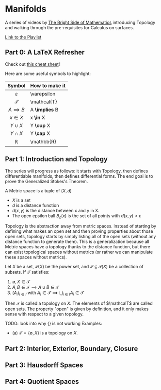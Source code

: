 # Manifolds

A series of videos by [The Bright Side of Mathematics](https://www.youtube.com/@brightsideofmaths) introducing Topology and walking through the pre-requisites for Calculus on surfaces.

[Link to the Playlist](https://www.youtube.com/playlist?list=PLBh2i93oe2qvRGAtgkTszX7szZDVd6jh1)

## Part 0: A LaTeX Refresher

Check out [this cheat sheet](http://tug.ctan.org/info/undergradmath/undergradmath.pdf)!

Here are some useful symbols to highlight:

| Symbol              | How to make it      |
| :---------:         | :----------         |
| $\varepsilon$       | \varepsilon         |
| $\mathcal{T}$       | \mathcal{T}         |
| $A \implies B$      | A **\implies** B    |
| $x \in X$           | x **\in** X         |
| $Y \cup X$          | Y **\cup** X        |
| $Y \cap X$          | Y **\cap** X        |
| $\mathbb{R}$        | \mathbb{R}          |


## Part 1: Introduction and Topology

The series will progress as follows: it starts with Topology, then defines differentiable manifolds, then defines differential forms. The end goal is to prove the Generalized Stokes's Theorem.

A Metric space is a tuple of $(X,d)$
  - $X$ is a set
  - $d$ is a distance function
  - $d(x,y)$ is the distance between x and y in X.
  - The open epsilon ball $B_\varepsilon(x)$ is the set of all points with $d(x,y) < \varepsilon$

Topology is the abstraction away from metric spaces. Instead of starting by defining what makes an open set and then proving properties about those open sets, topology starts by simply listing all of the open sets (without any distance function to generate them). This is a generalization because all Metric spaces have a topology thanks to the distance function, but there can exist topological spaces without metrics (or rather we can manipulate these spaces without metrics).

Let $X$ be a set, $\mathcal{P}(X)$ be the power set, and $\mathcal{T} \subseteq \mathcal{P}(X)$ be a collection of subsets. If $\mathcal{T}$ satisfies:
  1. $\emptyset, X \in \mathcal{T}$
  2. $A, B \in \mathcal{T} \implies A \cup B \in \mathcal{T}$
  3. $(A_i) _ {i \in I} \text{ with } A_i \in \mathcal{T} \implies \bigcup _ {i \in I} A_i \in \mathcal{T}$

Then $\mathcal{T}$ is called a topology on $X$. The elements of $\mathcalT$ are called open sets. The property "open" is given by definition, and it only makes sense with respect to a given topology.

TODO: look into why $\{ \}$ is not working
Examples:

  - (a) $\mathcal{T} = \{ \emptyset, X \}$ is a topology on $X$.

## Part 2: Interior, Exterior, Boundary, Closure

## Part 3: Hausdorff Spaces

## Part 4: Quotient Spaces
